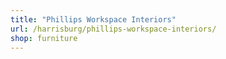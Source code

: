```yaml
---
title: "Phillips Workspace Interiors"
url: /harrisburg/phillips-workspace-interiors/
shop: furniture
---
```

